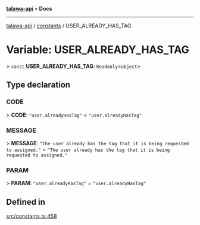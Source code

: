 [**talawa-api**](../../README.md) • **Docs**

***

[talawa-api](../../modules.md) / [constants](../README.md) / USER\_ALREADY\_HAS\_TAG

# Variable: USER\_ALREADY\_HAS\_TAG

\> `const` **USER\_ALREADY\_HAS\_TAG**: `Readonly`\<`object`\>

## Type declaration

### CODE

\> **CODE**: `"user.alreadyHasTag"` = `"user.alreadyHasTag"`

### MESSAGE

\> **MESSAGE**: `"The user already has the tag that it is being requested to assigned."` = `"The user already has the tag that it is being requested to assigned."`

### PARAM

\> **PARAM**: `"user.alreadyHasTag"` = `"user.alreadyHasTag"`

## Defined in

[src/constants.ts:458](https://github.com/PalisadoesFoundation/talawa-api/blob/c952c7a3bfd4b8b910fbae10313f5402ade5a9d4/src/constants.ts#L458)
